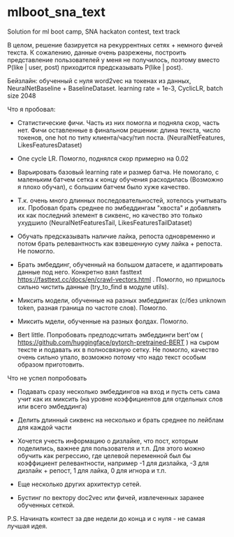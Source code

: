 # mlboot_sna_text
Solution for ml boot camp, SNA hackaton contest, text track

В целом, решение базируется на рекуррентных сетях + немного фичей текста. К сожалению, данные очень разрежены, построить представление пользователей у меня не получилось, поэтому вместо P(like | user, post) приходится предсказывать P(like | post).

Бейзлайн: обученный с нуля word2vec на токенах из данных, NeuralNetBaseline + BaselineDataset. learning rate = 1e-3, CyclicLR, batch size 2048

Что я пробовал:

* Статистические фичи. Часть из них помогла и подняла скор, часть нет. Фичи оставленные в финальном решении: длина текста, число токенов, one hot по типу клиента/часу/тип поста. (NeuralNetFeatures, LikesFeaturesDataset)

* One cycle LR. Помогло, поднялся скор примерно на 0.02

* Варьировать базовый learning rate и размер батча. Не помогало, с маленьким батчем сетка к концу обучения расходилась (Возможно я плохо обучал), с большим батчем было хуже качество.

* Т.к. очень много длинных последовательностей, хотелось учитывать их. Пробовал брать среднее по эмбеддингам "хвоста" и добавлять их как последний элемент в сиквенс, но качество это только ухудшило (NeuralNetFeaturesTail, LikesFeaturesTailDataset)

* Обучать предсказывать наличие лайка, репоста одновременно и потом брать релевантность как взвешенную суму лайка + репоста. Не помогло.

* Брать эмбеддинг, обученный на большом датасете, и адаптировать данные под него. Конкретно взял fasttext https://fasttext.cc/docs/en/crawl-vectors.html . Помогло, но пришлось сильно чистить данные (try_to_find в модуле utils).

* Миксить модели, обученные на разных эмбеддингах (с/без unknown token, разная граница по частоте слов). Помогло.

* Миксить мдели, обученные на разных фолдах. Помогло.

* Bert little. Попробовать предподсчитать эмбеддинги bert'ом ( https://github.com/huggingface/pytorch-pretrained-BERT ) на сыром тексте и подавать их в полносвязную сетку. Не помогло, качество очень сильно упало, возможно потому что надо текст особым образом приготовить.

Что не успел попробовать

* Подавать сразу несколько эмбеддингов на вход и пусть сеть сама учит как их миксить (на уровне коэффициентов для отдельных слов  или всего эмбеддинга)

* Делить длинный сиквенс на несколько и брать среднее по лейблам для каждой части

* Хочется учесть информацию о дизлайке, что пост, которым поделились, важнее для пользователя и т.п. Для этого можно обучить как регрессию, где целевой переменной был бы коэффициент релевантности, например -1 для дизлайка, -3 для дизлайк + репост, 1 для лайка, 0 для игнора и т.п. 

* Еще несколько других архитектур сетей.

* Бустинг по вектору doc2vec или фичей, извлеченных заранее обученных сеткой.

P.S. Начинать контест за две недели до конца и с нуля - не самая лучшая идея.
